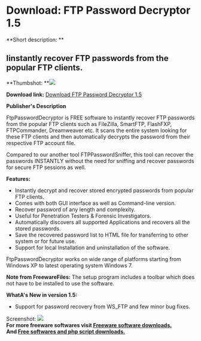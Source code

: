# Download: FTP Password Decryptor 1.5

**Short description: **

## Iinstantly recover FTP passwords from the popular FTP clients.

  
**Thumbshot: **![](http://www.freewarefiles.com/screenshot/ftppswddcryptr_md.jpg)   
  
**Download link:** [Download FTP Password Decryptor 1.5](http://freesoftwares.boysofts.com/FTP-Password-Decryptor_program_67211.html)  
  

**Publisher's Description**  
  

FtpPasswordDecryptor is FREE software to instantly recover FTP passwords from
the popular FTP clients such as FileZilla, SmartFTP, FlashFXP, FTPCommander,
Dreamweaver etc. It scans the entire system looking for these FTP clients and
then automatically decrypts the password from their respective FTP account
file.

Compared to our another tool FTPPasswordSniffer, this tool can recover the
passwords INSTANTLY without the need for sniffing and recover passwords for
secure FTP sessions as well.

**Features:**

  * Instantly decrypt and recover stored encrypted passwords from popular FTP clients. 
  * Comes with both GUI interface as well as Command-line version. 
  * Recover password of any length and complexity. 
  * Useful for Penetration Testers & Forensic Investigators. 
  * Automatically discovers all supported Applications and recovers all the stored passwords. 
  * Save the recovered password list to HTML file for transferring to other system or for future use. 
  * Support for local Installation and uninstallation of the software. 

FtpPasswordDecryptor works on wide range of platforms starting from Windows XP
to latest operating system Windows 7.

**Note from FreewareFiles:** The setup program includes a toolbar which does not have to be installed to use the software.

**WhatA's New in version 1.5:**

  * Support for password recovery from WS_FTP and few minor bug fixes. 

  
  
Screenshot: ![](http://www.freewarefiles.com/screenshot/ftppswddcryptr.jpg)  
**For more freeware softwares visit [Freeware software downloads.](http://freesoftwares.boysofts.com/)**   
**And [Free softwares and php script downloads.](http://www.boysofts.com/)**

